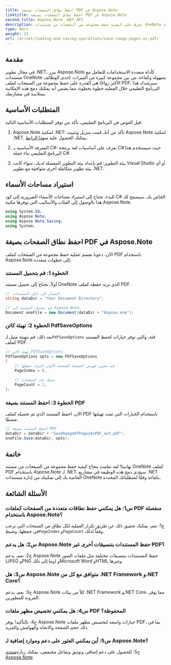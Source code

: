 ```yaml
---
title: احفظ نطاق الصفحات بصيغة PDF في Aspose.Note
linktitle: احفظ نطاق الصفحات بصيغة PDF في Aspose.Note
second_title: Aspose.Note .NET API
description: تعرف على كيفية حفظ مجموعة من الصفحات من مستندات OneNote كملفات PDF باستخدام Aspose.Note لـ .NET. وشملت البرنامج التعليمي خطوة بخطوة.
type: docs
weight: 21
url: /ar/net/loading-and-saving-operations/save-range-pages-as-pdf/
---
```

## مقدمة

في مجال تطوير .NET، يبرز Aspose.Note كأداة متعددة الاستخدامات للتعامل مع مستندات OneNote بسهولة وكفاءة. من بين مجموعة كبيرة من الميزات، إحدى الوظائف الأكثر رواجًا هي القدرة على حفظ مجموعة من الصفحات كملف PDF. سيرشدك هذا البرنامج التعليمي خلال العملية خطوة بخطوة، مما يضمن أنه يمكنك دمج هذه الإمكانية بسلاسة في مشاريعك.

## المتطلبات الأساسية

قبل الغوص في البرنامج التعليمي، تأكد من توفر المتطلبات الأساسية التالية:

1.  Aspose.Note لمكتبة .NET: تأكد من أنك قمت بتنزيل وتثبيت Aspose.Note لمكتبة .NET. يمكنك الحصول عليه من[هذا الرابط](https://releases.aspose.com/note/net/).
   
2. المعرفة الأساسية بـ C#: تعرف على أساسيات لغة برمجة C# حيث سيستخدم هذا البرنامج التعليمي بناء جملة C#.
   
3. بيئة التطوير: قم بإعداد بيئة التطوير المفضلة لديك، سواء كانت Visual Studio أو أي بيئة تطوير متكاملة أخرى متوافقة مع تطوير .NET.

## استيراد مساحات الأسماء

للبدء، تحتاج إلى استيراد مساحات الأسماء الضرورية إلى كود C# الخاص بك. سيسمح لك هذا بالوصول إلى الفئات والأساليب التي توفرها مكتبة Aspose.Note.

```csharp
using System.IO;
using Aspose.Note;
using Aspose.Note.Saving;
using System;
```

## احفظ نطاق الصفحات بصيغة PDF في Aspose.Note

الآن، دعونا نقسم عملية حفظ مجموعة من الصفحات كملف PDF باستخدام Aspose.Note إلى خطوات متعددة:

### الخطوة 1: قم بتحميل المستند

أولاً، تحتاج إلى تحميل مستند OneNote الذي تريد حفظه كملف PDF.

```csharp
// المسار إلى دليل المستندات.
string dataDir = "Your Document Directory";

// قم بتحميل المستند إلى Aspose.Note.
Document oneFile = new Document(dataDir + "Aspose.one");
```

### الخطوة 2: تهيئة كائن PdfSaveOptions

 بعد ذلك، قم بتهيئة مثيل لـ`PdfSaveOptions` فئة، والتي توفر خيارات لحفظ المستند كملف PDF.

```csharp
// تهيئة كائن PdfSaveOptions
PdfSaveOptions opts = new PdfSaveOptions
{
    // قم بتعيين فهرس الصفحة للصفحة الأولى المراد حفظها
    PageIndex = 0,

    // ضبط عدد الصفحات
    PageCount = 1,
};
```

### الخطوة 3: احفظ المستند بصيغة PDF

الآن، احفظ المستند الذي تم تحميله كملف PDF باستخدام الخيارات التي تمت تهيئتها مسبقًا.

```csharp
// احفظ المستند بصيغة PDF
dataDir = dataDir + "SaveRangeOfPagesAsPDF_out.pdf";
oneFile.Save(dataDir, opts);
```

## خاتمة

تهانينا! لقد تعلمت بنجاح كيفية حفظ مجموعة من الصفحات من مستند OneNote كملف PDF باستخدام Aspose.Note لـ .NET. سيؤدي دمج هذه الوظيفة في مشاريع .NET الخاصة بك إلى تمكينك من إدارة مستندات OneNote بكفاءة وفقًا لمتطلباتك المحددة.

## الأسئلة الشائعة

### س1: هل يمكنني حفظ نطاقات متعددة من الصفحات كملفات PDF منفصلة باستخدام Aspose.Note؟

 ج1: نعم، يمكنك تحقيق ذلك عن طريق تكرار العملية لكل نطاق من الصفحات التي ترغب في حفظها، وضبط`PageIndex` و`PageCount` وفقاً لذلك.
   
### س2: هل يدعم Aspose.Note حفظ المستندات بتنسيقات أخرى غير PDF؟

ج2: نعم، يدعم Aspose.Note حفظ المستندات بتنسيقات مختلفة مثل ملفات الصور (JPEG وPNG وما إلى ذلك) وMicrosoft Word وHTML وغيرها.
   
### س3: هل Aspose.Note متوافق مع كل من .NET Framework و.NET Core؟

ج3: نعم، يدعم Aspose.Note كلاً من بيئات .NET Framework و.NET Core، مما يوفر المرونة للمطورين.
   
### س4: هل يمكنني تخصيص مظهر ملفات PDF المحفوظة؟

ج4: بالتأكيد! يوفر Aspose.Note خيارات واسعة لتخصيص مظهر ملفات PDF، بما في ذلك حجم الصفحة والاتجاه والهوامش والمزيد.
   
### س5: أين يمكنني العثور على دعم وموارد إضافية لـ Aspose.Note؟

 ج5: للحصول على دعم إضافي وتوثيق وتفاعل مجتمعي، يمكنك زيارة[منتدى Aspose.Note](https://forum.aspose.com/c/note/28).